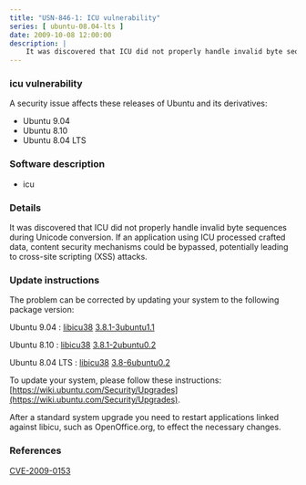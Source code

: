 ```yaml
---
title: "USN-846-1: ICU vulnerability"
series: [ ubuntu-08.04-lts ]
date: 2009-10-08 12:00:00
description: |
    It was discovered that ICU did not properly handle invalid byte sequences during Unicode conversion. If an application using ICU processed crafted data, content security mechanisms could be bypassed, potentially leading to cross-site scripting (XSS) attacks. 
--- 
```

 
### icu vulnerability

A security issue affects these releases of Ubuntu and its derivatives:

* Ubuntu 9.04
* Ubuntu 8.10
* Ubuntu 8.04 LTS

### Software description

* icu 

### Details

It was discovered that ICU did not properly handle invalid byte sequences during Unicode conversion. If an application using ICU processed crafted data, content security mechanisms could be bypassed, potentially leading to cross-site scripting (XSS) attacks. 

### Update instructions

The problem can be corrected by updating your system to the following package version:

Ubuntu 9.04
 : [libicu38](https://launchpad.net/ubuntu/+source/icu) <span> [3.8.1-3ubuntu1.1](https://launchpad.net/ubuntu/+source/icu/3.8.1-3ubuntu1.1) </span> 

Ubuntu 8.10
 : [libicu38](https://launchpad.net/ubuntu/+source/icu) <span> [3.8.1-2ubuntu0.2](https://launchpad.net/ubuntu/+source/icu/3.8.1-2ubuntu0.2) </span> 

Ubuntu 8.04 LTS
 : [libicu38](https://launchpad.net/ubuntu/+source/icu) <span> [3.8-6ubuntu0.2](https://launchpad.net/ubuntu/+source/icu/3.8-6ubuntu0.2) </span> 

To update your system, please follow these instructions: [https://wiki.ubuntu.com/Security/Upgrades](https://wiki.ubuntu.com/Security/Upgrades).

After a standard system upgrade you need to restart applications linked against libicu, such as OpenOffice.org, to effect the necessary changes. 

### References

 [CVE-2009-0153](http://people.ubuntu.com/~ubuntu-security/cve/CVE-2009-0153)
 
